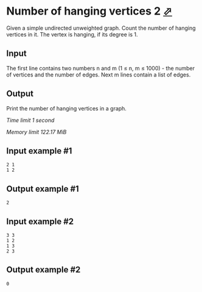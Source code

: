 # Number of hanging vertices 2 [⬀](https://www.e-olymp.com/en/problems/5088)

Given a simple undirected unweighted graph. Count the number of hanging vertices in it. The vertex is hanging, if its degree is 1.

## Input

The first line contains two numbers n and m (1 ≤ n, m ≤ 1000) - the number of vertices and the number of edges. Next m lines contain a list of edges.

## Output

Print the number of hanging vertices in a graph.

_Time limit 1 second_

_Memory limit 122.17 MiB_

## Input example #1
```
2 1
1 2
```

## Output example #1
```
2
```

## Input example #2
```
3 3
1 2
1 3
2 3
```

## Output example #2
```
0
```
